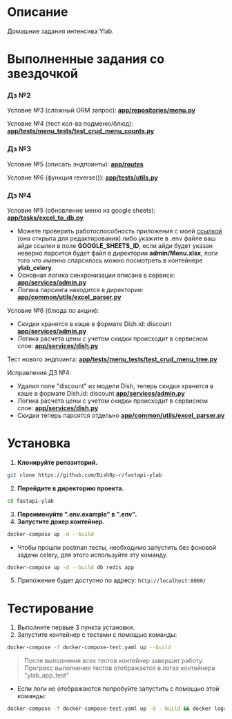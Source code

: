 <h1>Описание</h1>

Домашние задания интенсива Ylab.

<h1>Выполненные задания со звездочкой</h1>


<h3>Дз №2</h3>

Условие №3 (сложный ORM запрос): [**app/repositories/menu.py**](https://github.com/Bish0p-r/fastapi-ylab/blob/master/app/repositories/menu.py)

Условие №4 (тест кол-ва подменю/блюд): [**app/tests/menu_tests/test_crud_menu_counts.py**](https://github.com/Bish0p-r/fastapi-ylab/blob/master/app/tests/menu_tests/test_crud_menu_counts.py)


<h3>Дз №3</h3>

Условие №5 (описать эндпоинты): [**app/routes**](https://github.com/Bish0p-r/fastapi-ylab/tree/master/app/routes)

Условие №6 (функция reverse()): [**app/tests/utils.py**](https://github.com/Bish0p-r/fastapi-ylab/blob/master/app/tests/utils.py)


<h3>Дз №4</h3>

Условие №5 (обновление меню из google sheets): [**app/tasks/excel_to_db.py**](https://github.com/Bish0p-r/fastapi-ylab/blob/master/app/tasks/excel_to_db.py)
* Можете проверить работоспособность приложения с моей [ссылкой](https://docs.google.com/spreadsheets/d/1LRTFejM3Po-I5i6moHvloF_yhmKUsTW8/edit#gid=1700880523) (она открыта для редактирования) либо укажите в .env файле ваш айди ссылки в поле **GOOGLE_SHEETS_ID**, если айди будет указан неверно парсится будет файл в директории **admin/Menu.xlsx**, логи того что именно спарсилось можно посмотреть в контейнере **ylab_celery**.
* Основная логика синхронизации описана в сервисе: [**app/services/admin.py**](https://github.com/Bish0p-r/fastapi-ylab/blob/master/app/services/admin.py)
* Логика парсинга находится в директории: [**app/common/utils/excel_parser.py**](https://github.com/Bish0p-r/fastapi-ylab/blob/master/app/common/utils/excel_parser.py)

Условие №6 (блюда по акции):
* Скидки хранятся в кэше в формате Dish.id: discount [**app/services/admin.py**](https://github.com/Bish0p-r/fastapi-ylab/blob/master/app/services/admin.py#L48)
* Логика расчета цены с учетом скидки происходит в сервисном слое: [**app/services/dish.py**](https://github.com/Bish0p-r/fastapi-ylab/blob/master/app/services/dish.py#L91)

Тест нового эндпоинта: [**app/tests/menu_tests/test_crud_menu_tree.py**](https://github.com/Bish0p-r/fastapi-ylab/blob/master/app/tests/menu_tests/test_crud_menu_tree.py)

Исправления ДЗ №4:
* Удалил поле "discount" из модели Dish, теперь скидки хранятся в кэше в формате Dish.id: discount [**app/services/admin.py**](https://github.com/Bish0p-r/fastapi-ylab/blob/master/app/services/admin.py#L48)
* Логика расчета цены с учетом скидки происходит в сервисном слое: [**app/services/dish.py**](https://github.com/Bish0p-r/fastapi-ylab/blob/master/app/services/dish.py#L91)
* Скидки теперь парсятся отдельно [**app/common/utils/excel_parser.py**](https://github.com/Bish0p-r/fastapi-ylab/blob/master/app/common/utils/excel_parser.py#L42)

<h1>Установка</h1>

1. **Клонируйте репозиторий.**
```bash
git clone https://github.com/Bish0p-r/fastapi-ylab
```
2. **Перейдите в директорию проекта.**
```bash
cd fastapi-ylab
```
3. **Переименуйте ".env.example" в ".env".**
4. **Запустите докер контейнер.**
```bash
docker-compose up -d --build
```
* Чтобы прошли postman тесты, необходимо запустить без фоновой задачи celery, для этого используйте эту команду.
```bash
docker-compose up -d --build db redis app
```
5. Приложение будет доступно по адресу: `http://localhost:8000/`

<h1>Тестирование</h1>

1. Выполните первые 3 пункта установки.
2. Запустите контейнер с тестами с помощью команды:
```bash
docker-compose -f docker-compose-test.yaml up --build
```
>После выполнения всех тестов контейнер завершит работу.
> Прогресс выполнения тестов отображается в логах контейнера "ylab_app_test"

* Если логи не отображаются попробуйте запустить с помощью этой команды:

```bash
docker-compose -f docker-compose-test.yaml up -d --build && docker logs --follow ylab_app_test
```
